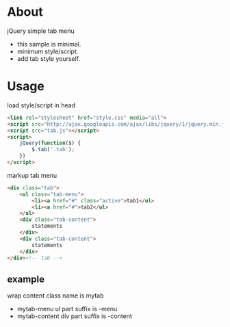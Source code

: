 About
==========

jQuery simple tab menu

* this sample is minimal.
* minimum style/script.
* add tab style yourself.

Usage
==========

load style/script in head

```html
<link rel="stylesheet" href="style.css" media="all">
<script src="http://ajax.googleapis.com/ajax/libs/jquery/1/jquery.min.js"></script>
<script src="tab.js"></script>
<script>
    jQuery(function($) {
        $.tab('.tab');
    })
</script>
```

markup tab menu

```html
<div class="tab">
    <ul class="tab-menu">
        <li><a href="#" class="active">tab1</ul>
        <li><a href="#">tab2</ul>
    </ul>
    <div class="tab-content">
        statements
    </div>
    <div class="tab-content">
        statements
    </div>
</div><!-- tab -->
```

example
-----

wrap content class name is mytab

* mytab-menu    ul part suffix is -menu
* mytab-content div part suffix is -content

